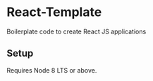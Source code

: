 # React-Template

Boilerplate code to create React JS applications

## Setup

Requires Node 8 LTS or above.
